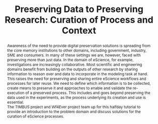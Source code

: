 ---
abstract: 'Awareness of the need to provide digital preservation solutions is spreading
  from the core memory institutions to other domains, including government, industry,
  SME and consumers. In many of these settings we are, however, faced with preserving
  more than just data. In the domain of eScience, for example, investigations are
  increasingly collaborative. Most scientific and engineering domains benefit from
  building on the outputs of other research by sharing information to reason over
  and data to incorporate in the modeling task at hand.


  This raises the need for preserving and sharing entire eScience workflows and processes
  for later reuse. We need to define which information is to be collected, create
  means to preserve it and approaches to enable and validate the re-execution of a
  preserved process. This includes and goes beyond preserving the data used in the
  experiments, as the process underlying its creation and use is essential.


  The TIMBUS project and Wf4Ever project team up for this halfday tutorial to provide
  an introduction to the problem domain and discuss solutions for the curation of
  eScience processes. '
creators:
- Angela Dappert
- Rudolf Mayer
- Stefan Pröll
- Andreas Rauber
- Kevin Page
- Raul Palma
- Daniel Garijo
date: null
document_url: https://services.phaidra.univie.ac.at/api/object/o:378139/download
grand_parent: iPRES
institutions: []
keywords:
- e-science
- data preservation
- workflows
- semantics
- research objects
- context models
landing_page_url: https://phaidra.univie.ac.at/o:378139
language: eng
layout: publication
license: CC BY-NC-SA 3.0 AT
notes_url: null
parent: iPRES 2014
publication_type: workshops and tutorials
size: 152606
slides_url: null
source_name: iPRES
stream_url: null
title: 'Preserving Data to Preserving Research: Curation of Process and Context'
year: 2014
---